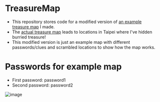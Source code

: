 # TreasureMap
- This repository stores code for a modified version of <a href="https://tulipsfortaiwan.shinyapps.io/TreasureMap/">an example treasure map</a> I made.
- The <a href="https://russellshean.shinyapps.io/TreasureMap2/">actual treasure map</a> leads to locations in Taipei where I've hidden burried treasure!
- This modified version is just an example map with different passwords/clues and scrambled locations to show how the map works.

# Passwords for example map
- First password: password1
- Second password: password2

![image](https://user-images.githubusercontent.com/73149125/148891991-2162c61d-83af-4110-ad60-b01f84ed9562.png)
